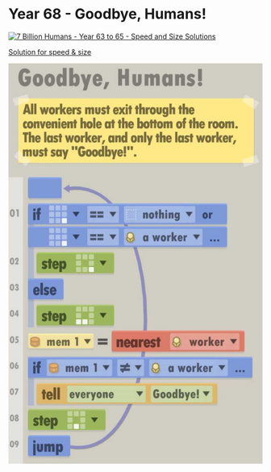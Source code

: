 # Year 68 - Goodbye, Humans!

[![7 Billion Humans - Year 63 to 65 - Speed and Size Solutions](https://img.youtube.com/vi/EdfDd23WvIw/0.jpg)](https://www.youtube.com/watch?v=EdfDd23WvIw&t=496s)

[Solution for speed & size](solution.txt)

![Solution for speed & size](solution.JPEG "Year 68")